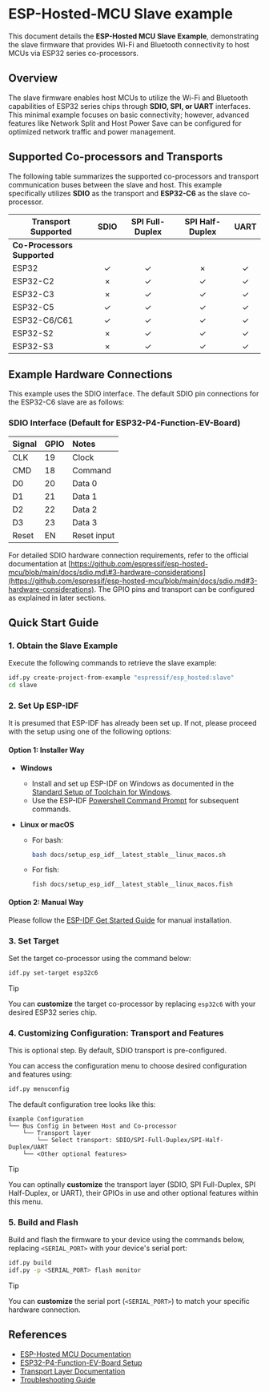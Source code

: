 # ESP-Hosted-MCU Slave example

This document details the **ESP-Hosted MCU Slave Example**, demonstrating the slave firmware that provides Wi-Fi and Bluetooth connectivity to host MCUs via ESP32 series co-processors.

## Overview

The slave firmware enables host MCUs to utilize the Wi-Fi and Bluetooth capabilities of ESP32 series chips through **SDIO, SPI, or UART** interfaces. This minimal example focuses on basic connectivity; however, advanced features like Network Split and Host Power Save can be configured for optimized network traffic and power management.

## Supported Co-processors and Transports

The following table summarizes the supported co-processors and transport communication buses between the slave and host. This example specifically utilizes **SDIO** as the transport and **ESP32-C6** as the slave co-processor.

| Transport Supported | SDIO | SPI Full-Duplex | SPI Half-Duplex | UART |
|---|:---:|:---:|:---:|:---:|
| **Co-Processors Supported** | | | | |
| ESP32 | ✓ | ✓ | × | ✓ |
| ESP32-C2 | × | ✓ | ✓ | ✓ |
| ESP32-C3 | × | ✓ | ✓ | ✓ |
| ESP32-C5 | ✓ | ✓ | ✓ | ✓ |
| ESP32-C6/C61 | ✓ | ✓ | ✓ | ✓ |
| ESP32-S2 | × | ✓ | ✓ | ✓ |
| ESP32-S3 | × | ✓ | ✓ | ✓ |


## Example Hardware Connections

This example uses the SDIO interface. The default SDIO pin connections for the ESP32-C6 slave are as follows:

### SDIO Interface (Default for ESP32-P4-Function-EV-Board)

| Signal | GPIO | Notes |
|:-------|:-----|:------------|
| CLK | 19 | Clock |
| CMD | 18 | Command |
| D0 | 20 | Data 0 |
| D1 | 21 | Data 1 |
| D2 | 22 | Data 2 |
| D3 | 23 | Data 3 |
| Reset | EN | Reset input |

For detailed SDIO hardware connection requirements, refer to the official documentation at [https://github.com/espressif/esp-hosted-mcu/blob/main/docs/sdio.md\#3-hardware-considerations](https://github.com/espressif/esp-hosted-mcu/blob/main/docs/sdio.md#3-hardware-considerations). The GPIO pins and transport can be configured as explained in later sections.


## Quick Start Guide

### 1. Obtain the Slave Example

Execute the following commands to retrieve the slave example:

```bash
idf.py create-project-from-example "espressif/esp_hosted:slave"
cd slave
```

### 2. Set Up ESP-IDF

It is presumed that ESP-IDF has already been set up. If not, please proceed with the setup using one of the following options:

#### Option 1: Installer Way

  * **Windows**

      * Install and set up ESP-IDF on Windows as documented in the [Standard Setup of Toolchain for Windows](https://docs.espressif.com/projects/esp-idf/en/latest/esp32/get-started/windows-setup.html).
      * Use the ESP-IDF [Powershell Command Prompt](https://docs.espressif.com/projects/esp-idf/en/latest/esp32/get-started/windows-setup.html#using-the-command-prompt) for subsequent commands.

  * **Linux or macOS**

      * For bash:
        ```bash
        bash docs/setup_esp_idf__latest_stable__linux_macos.sh
        ```
      * For fish:
        ```fish
        fish docs/setup_esp_idf__latest_stable__linux_macos.fish
        ```

#### Option 2: Manual Way

Please follow the [ESP-IDF Get Started Guide](https://docs.espressif.com/projects/esp-idf/en/latest/esp32/get-started/index.html) for manual installation.

### 3. Set Target

Set the target co-processor using the command below:

```bash
idf.py set-target esp32c6
```

> [!TIP]
> You can **customize** the target co-processor by replacing `esp32c6` with your desired ESP32 series chip.

### 4. Customizing Configuration: Transport and Features

This is optional step. By default, SDIO transport is pre-configured.

You can access the configuration menu to choose desired configuration and features using:

```bash
idf.py menuconfig
```

The default configuration tree looks like this:
```
Example Configuration
└── Bus Config in between Host and Co-processor
    └── Transport layer
        └── Select transport: SDIO/SPI-Full-Duplex/SPI-Half-Duplex/UART
    └── <Other optional features>
```


> [!TIP]
> You can optinally **customize** the transport layer (SDIO, SPI Full-Duplex, SPI Half-Duplex, or UART), their GPIOs in use and other optional features within this menu.

### 5. Build and Flash

Build and flash the firmware to your device using the commands below, replacing `<SERIAL_PORT>` with your device's serial port:

```bash
idf.py build
idf.py -p <SERIAL_PORT> flash monitor
```

> [!TIP]
> You can **customize** the serial port (`<SERIAL_PORT>`) to match your specific hardware connection.


## References

- [ESP-Hosted MCU Documentation](../../README.md)
- [ESP32-P4-Function-EV-Board Setup](../../docs/esp32_p4_function_ev_board.md)
- [Transport Layer Documentation](../../docs/)
- [Troubleshooting Guide](../../docs/troubleshooting.md)
